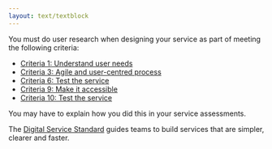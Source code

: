 ```yaml
---
layout: text/textblock
---
```


You must do user research when designing your service as part of meeting the following criteria:
- [Criteria 1: Understand user needs](https://www.dta.gov.au/standard/1-user-needs/)
- [Criteria 3: Agile and user-centred process](https://www.dta.gov.au/standard/3-agile-and-user-centred/)
- [Criteria 6: Test the service](https://www.dta.gov.au/standard/6-consistent-and-responsive/)
- [Criteria 9: Make it accessible](https://www.dta.gov.au/standard/9-make-it-accessible/)
- [Criteria 10: Test the service](https://www.dta.gov.au/standard/10-test-the-service/)


You may have to explain how you did this in your service assessments.

The [Digital Service Standard](https://www.dta.gov.au/standard/) guides teams to build services that are simpler, clearer and faster.

